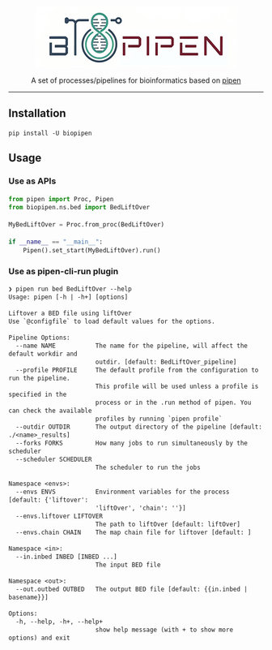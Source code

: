 <p align="center">
  <img height="120" style="height: 120px" src="https://github.com/pwwang/biopipen/blob/dev/docs/img/logo.png?raw=true">
</p>
<p align="center">
  A set of processes/pipelines for bioinformatics based on
  <a href="https://github.com/pwwang/pipen" target="_blank">pipen</a>
</p>
<hr />

## Installation

```shell
pip install -U biopipen
```

## Usage

### Use as APIs

```python
from pipen import Proc, Pipen
from biopipen.ns.bed import BedLiftOver

MyBedLiftOver = Proc.from_proc(BedLiftOver)

if __name__ == "__main__":
    Pipen().set_start(MyBedLiftOver).run()
```

### Use as pipen-cli-run plugin

```shell
❯ pipen run bed BedLiftOver --help
Usage: pipen [-h | -h+] [options]

Liftover a BED file using liftOver
Use `@configfile` to load default values for the options.

Pipeline Options:
  --name NAME           The name for the pipeline, will affect the default workdir and
                        outdir. [default: BedLiftOver_pipeline]
  --profile PROFILE     The default profile from the configuration to run the pipeline.
                        This profile will be used unless a profile is specified in the
                        process or in the .run method of pipen. You can check the available
                        profiles by running `pipen profile`
  --outdir OUTDIR       The output directory of the pipeline [default: ./<name>_results]
  --forks FORKS         How many jobs to run simultaneously by the scheduler
  --scheduler SCHEDULER
                        The scheduler to run the jobs

Namespace <envs>:
  --envs ENVS           Environment variables for the process [default: {'liftover':
                        'liftOver', 'chain': ''}]
  --envs.liftover LIFTOVER
                        The path to liftOver [default: liftOver]
  --envs.chain CHAIN    The map chain file for liftover [default: ]

Namespace <in>:
  --in.inbed INBED [INBED ...]
                        The input BED file

Namespace <out>:
  --out.outbed OUTBED   The output BED file [default: {{in.inbed | basename}}]

Options:
  -h, --help, -h+, --help+
                        show help message (with + to show more options) and exit
```
